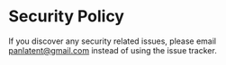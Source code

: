 # Security Policy

If you discover any security related issues, please email panlatent@gmail.com instead of using the issue tracker.
